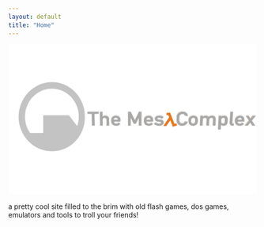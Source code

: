 ```yaml
---
layout: default
title: "Home"
---
```


<img src="images/bannerlogo.png" alt="bannerlogo" class="bannerlogo">

<a>a pretty cool site filled to the brim with old flash games, dos games, emulators and tools to troll your friends!</a>

<script>
document.getElementById("homeNav").classList.add("active");
</script>